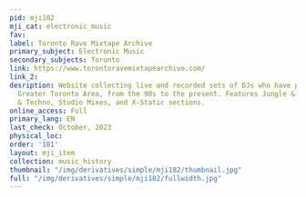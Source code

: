 ```yaml
---
pid: mji182
mji_cat: electronic_music
fav: 
label: Toronto Rave Mixtape Archive
primary_subject: Electronic Music
secondary_subjects: Toronto
link: https://www.torontoravemixtapearchive.com/
link_2: 
desription: Website collecting live and recorded sets of DJs who have played in the
  Greater Toronto Area, from the 90s to the present. Features Jungle & Hardcore, House
  & Techno, Studio Mixes, and X-Static sections.
online_access: Full
primary_lang: EN
last_check: October, 2023
physical_loc: 
order: '181'
layout: mji_item
collection: music_history
thumbnail: "/img/derivatives/simple/mji182/thumbnail.jpg"
full: "/img/derivatives/simple/mji182/fullwidth.jpg"
---
```

